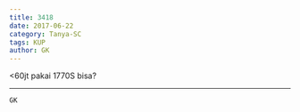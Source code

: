 ```yaml
---
title: 3418
date: 2017-06-22
category: Tanya-SC
tags: KUP
author: GK
---
```


<60jt pakai 1770S bisa?

---



`GK`
